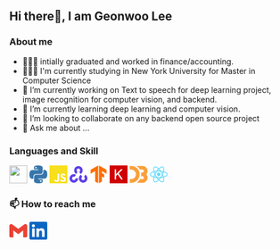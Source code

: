 ## Hi there👋, I am Geonwoo Lee 


### About me
- 🧑🏻‍💼 intially graduated and worked in finance/accounting. 
- 🧑🏻‍💻 I'm currently studying in New York University for Master in Computer Science 
- 🔭 I’m currently working on Text to speech for deep learning project, image recognition for computer vision, and backend. 
- 🌱 I’m currently learning deep learning and computer vision. 
- 👯 I’m looking to collaborate on any backend open source project 
- 💬 Ask me about ...


### Languages and Skill
[<img height="32" width="32" src="./icons/cplusplus-svgrepo-com.svg"/>](https://isocpp.org/)
[<img height="32" width="32" src="./icons/python.svg"/>](https://www.python.org/)
[<img height="32" width="32" src="./icons/javascript.svg"/>](https://developer.mozilla.org/en-US/docs/Web/JavaScript)
[<img height="32" width="32" src="./icons/opencv.svg"/>](https://opencv.org/)
[<img height="32" width="32" src="./icons/tensorflow.svg"/>](https://www.tensorflow.org/)
[<img height="32" width="32" src="./icons/keras.svg"/>](https://keras.io/)
[<img height="32" width="32" src="./icons/d3dotjs.svg"/>](https://d3js.org/)
[<img height="32" width="32" src="./icons/react.svg"/>](https://reactjs.org/)

### 📫 How to reach me
[<img height="32" width="32" src="./icons/gmail.svg"/>](mailto:gl1858@nyu.edu)
[<img height="32" width="32" src="./icons/linkedin.svg"/>](https://www.linkedin.com/in/geonwoo-lee-b1458247/)














